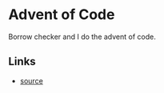 # Advent of Code

Borrow checker and I do the advent of code.

## Links

- [source](https://adventofcode.com)
